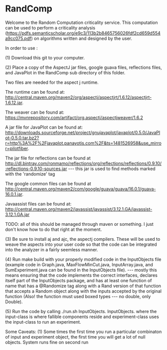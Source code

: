 # RandComp

Welcome to the Random Computation criticality service. This computation can be used to perform a criticality analysis (https://pdfs.semanticscholar.org/e9c3/113b2b8465756026fdf2cd659d554a9cc075.pdf) on algorithms written and designed by the user. 

In order to use :

(1) Download this git to your computer. 

(2) Place a copy of the AspectJ jar files, google guava files, reflections files, and JavaPlot in the RandComp sub directory of this folder. 

Two files are needed for the aspect j runtime. 

The runtime can be found at: http://central.maven.org/maven2/org/aspectj/aspectjrt/1.6.12/aspectjrt-1.6.12.jar. 

The weaver can be found at: https://mvnrepository.com/artifact/org.aspectj/aspectjweaver/1.6.2

A jar file for JavaPlot can be found at: http://downloads.sourceforge.net/project/gnujavaplot/javaplot/0.5.0/JavaPlot-0.5.0.tar.bz2?r=http%3A%2F%2Fjavaplot.panayotis.com%2F&ts=1481526958&use_mirror=pilotfiber.

The jar file for reflections can be found at http://dl.bintray.com/ronmamo/reflections/org/reflections/reflections/0.9.10/:reflections-0.9.10-sources.jar --- this jar is used to find methods marked with the 'randomize' tag

The google common files can be found at http://central.maven.org/maven2/com/google/guava/guava/16.0.1/guava-16.0.1.jar.

Javaassist files can be found at: http://central.maven.org/maven2/javassist/javassist/3.12.1.GA/javassist-3.12.1.GA.jar

TODO: all of this should be managed through maven or something. I just don't know how to do that right at the moment.

(3) Be sure to install aj and ajc, the aspectj compilers. These will be used to weave the aspects into your user code so that the code can be integrated into the analyzer in a fairly seemless manner. 

(4) Run make build with your properly modified code in the InputObjects file (example code in Graph.java, MaxFlowMinCut.java, InputArray.java, and SumExperiment.java can be found in the InputObjects file). --- mostly this means ensuring that the code implements the correct interfaces, declares itself part of the InputObjects package, and has at least one function of name <function-name> that has a @Randomize tag along with a <function-name>Rand version of that function that accepts a Random object along with the inputs accepted by the original function (Also! the function must used boxed types --- no double, only Double). 

(5) Run the code by calling ./run.sh InputObjects.<input-class> InputObjects.<experiment-class> where the input-class is where fallible components reside and experiment-class uses the input-class to run an experiment. 

Some Caveats:
(1) Some times the first time you run a particular combinaton of input and experiment object, the first time you will get a lot of null objects. System runs fine on second run
